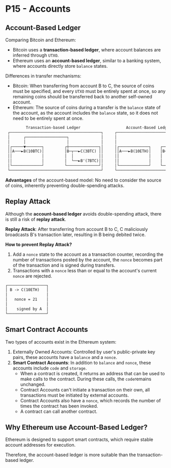 # P15 - Accounts

## Account-Based Ledger
Comparing Bitcoin and Ethereum:
- Bitcoin uses a **transaction-based ledger**, where account balances are inferred through `UTXO`.
- Ethereum uses an **account-based ledger**, similar to a banking system, where accounts directly store `balance` states.

Differences in transfer mechanisms:
- Bitcoin: When transferring from account B to C, the source of coins must be specified, and every `UTXO` must be entirely spent at once, so any remaining coins should be transferred back to another self-owned account.
- Ethereum: The source of coins during a transfer is the `balance` state of the account, as the account includes the `balance` state, so it does not need to be entirely spent at once.

```txt
         Transaction-based Ledger                    Account-Based Ledger             
 ┌────────────────────────────────────────┐     ┌───────────────────────────────────┐ 
 │      ┌──────────────────┐              │     │                                   │ 
 │      │                  │              │     │                                   │ 
 │┌─────▼───────┐         ┌┼─────────────┐│     │┌─────────────┐    ┌─────────────┐ │ 
 ││A───►B(10BTC)│         │B─┬──►C(3BTC) ││     ││A───►B(10ETH)│    │B───►C(3ETH) │ │ 
 ││             │         │  │           ││     ││             │    │             │ │ 
 ││             │         │  └──►B'(7BTC)││     ││             │    │             │ │ 
 │└─────────────┘         └──────────────┘│     │└─────────────┘    └─────────────┘ │ 
 └────────────────────────────────────────┘     └───────────────────────────────────┘               
```
**Advantages** of the account-based model: No need to consider the source of coins, inherently preventing double-spending attacks.

## Replay Attack
Although the **account-based ledger** avoids double-spending attack, there is still a risk of **replay attack**.

**Replay Attack**: After transferring from account B to C, C maliciously broadcasts B's transaction later, resulting in B being debited twice.

**How to prevent Replay Attack?**

1. Add a `nonce` state to the account as a transaction counter, recording the number of transactions posted by the account, the `nonce` becomes part of the transaction and is signed during transfers.
2. Transactions with a `nonce` less than or equal to the account's current `nonce` are rejected.

```txt
┌─────────────────┐   
│ B -> C(10ETH)   │   
│                 │   
│   nonce = 21    │   
│                 │   
│    signed by A  │   
└─────────────────┘
```

## Smart Contract Accounts

Two types of accounts exist in the Ethereum system:
1. Externally Owned Accounts: Controlled by user's public-private key pairs, these accounts have a `balance` and a `nonce`.
2. **Smart Contract Accounts**: In addition to `balance` and `nonce`, these accounts include `code` and `storage`.
    - When a contract is created, it returns an address that can be used to make calls to the contract. During these calls, the `code`remains unchanged.
    - Contract Accounts can't initiate a transaction on their own, all transactions must be initiated by external accounts.
    - Contract Accounts also have a `nonce`, which records the number of times the contract has been invoked.
    - A contract can call another contract.

## Why Ethereum use Account-Based Ledger?
Ethereum is designed to support smart contracts, which require stable account addresses for execution.

Therefore, the account-based ledger is more suitable than the transaction-based ledger.
